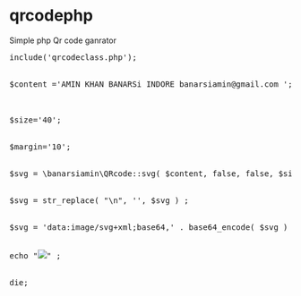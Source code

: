 # qrcodephp
Simple php Qr code ganrator
<pre>
include('qrcodeclass.php');<br>

$content ='AMIN KHAN BANARSi INDORE banarsiamin@gmail.com ';<br>


$size='40';<br>

$margin='10';<br>

$svg = \banarsiamin\QRcode::svg( $content, false, false, $size, $margin ) ;<br>

$svg = str_replace( "\n", '', $svg ) ;<br>

$svg = 'data:image/svg+xml;base64,' . base64_encode( $svg ) ;<br>

echo "<img src='$svg' />" ;<br>

die;

</pre>
